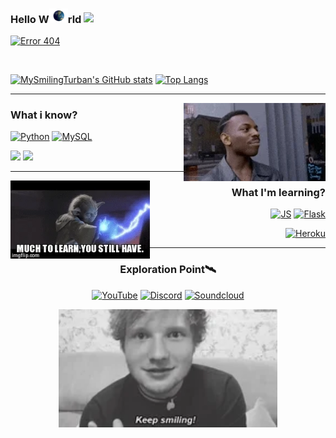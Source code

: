 ### Hello W<img src="/EarthGIF.gif" width="30px">rld <img src="https://raw.githubusercontent.com/MartinHeinz/MartinHeinz/master/wave.gif" width="30px"> 

[![](https://img.shields.io/badge/Error404-Brain%20not%20found%20🧠-informational?style=plastic&logo=appveyor&logoColor=white&color=brightgreen 'Error 404')]()

<br/>

[![MySmilingTurban's GitHub stats](https://github-readme-stats.vercel.app/api?username=MySmilingTurban&count_private=true&hide_border=true&show_icons=true&theme=vision-friendly-dark)](https://github.com/MySmilingTurban/github-readme-stats)
[![Top Langs](https://github-readme-stats.vercel.app/api/top-langs/?username=MySmilingTurban&count_private=true&hide_border=true&show_icons=true&theme=vision-friendly-dark)](https://github.com/MySmilingTurban/github-readme-stats)

---
<img src='/think.gif' align='right' height='125'>

### What i know?

[![Python](https://img.shields.io/badge/Python-14354C?style=for-the-badge&logo=python&logoColor=white)]()
[![MySQL](https://img.shields.io/badge/MySQL-00000F?style=for-the-badge&logo=mysql&logoColor=white)]()

[![](https://img.shields.io/badge/HTML5-E34F26?style=for-the-badge&logo=html5&logoColor=white)]()
[![](https://img.shields.io/badge/CSS3-1572B6?style=for-the-badge&logo=css3&logoColor=white)]()

---
<img src='/learn.gif' align='left' height='125'>
<div align='right'>
  
### What I'm learning?

[![JS](https://img.shields.io/badge/JavaScript-F7DF1E?style=for-the-badge&logo=javascript&logoColor=black)]()
[![Flask](https://img.shields.io/badge/Flask-000000?style=for-the-badge&logo=flask&logoColor=white)]()

[![Heroku](https://img.shields.io/badge/Heroku-430098?style=for-the-badge&logo=heroku&logoColor=white)]()

</div>

---
<div align='center'>

### Exploration Point🛰


[![YouTube](https://img.shields.io/badge/YouTube-FF0000?style=for-the-badge&logo=youtube&logoColor=white)](https://www.youtube.com/c/GurmeharSinghKhalsa)
[![Discord](https://img.shields.io/badge/Discord-7289DA?style=for-the-badge&logo=discord&logoColor=white)](https://discord.gg/rx8qU7fCgk)
[![Soundcloud](https://img.shields.io/badge/SoundCloud-FF3300?style=for-the-badge&logo=soundcloud&logoColor=white)](https://soundcloud.com/blissfulkirtan)

<img src='/keepsmiling.gif' width='350'>
</div>
